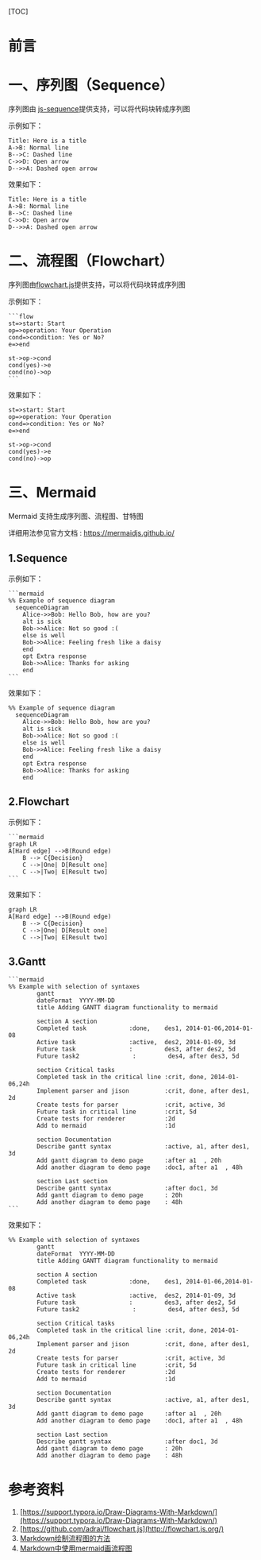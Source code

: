 

[TOC]







# 前言





# 一、序列图（Sequence）

序列图由 [js-sequence](https://bramp.github.io/js-sequence-diagrams/)提供支持，可以将代码块转成序列图



示例如下：

```
Title: Here is a title
A->B: Normal line
B-->C: Dashed line
C->>D: Open arrow
D-->>A: Dashed open arrow
```



效果如下：

```sequence
Title: Here is a title
A->B: Normal line
B-->C: Dashed line
C->>D: Open arrow
D-->>A: Dashed open arrow
```





# 二、流程图（Flowchart）

序列图由[flowchart.js](http://flowchart.js.org/)提供支持，可以将代码块转成序列图



示例如下：

```
​```flow
st=>start: Start
op=>operation: Your Operation
cond=>condition: Yes or No?
e=>end

st->op->cond
cond(yes)->e
cond(no)->op
​```
```



效果如下：

```flow
st=>start: Start
op=>operation: Your Operation
cond=>condition: Yes or No?
e=>end

st->op->cond
cond(yes)->e
cond(no)->op
```







# 三、Mermaid

Mermaid 支持生成序列图、流程图、甘特图

详细用法参见官方文档 : https://mermaidjs.github.io/

## 1.Sequence

示例如下：

```
​```mermaid
%% Example of sequence diagram
  sequenceDiagram
    Alice->>Bob: Hello Bob, how are you?
    alt is sick
    Bob->>Alice: Not so good :(
    else is well
    Bob->>Alice: Feeling fresh like a daisy
    end
    opt Extra response
    Bob->>Alice: Thanks for asking
    end
​```
```



效果如下：

```mermaid
%% Example of sequence diagram
  sequenceDiagram
    Alice->>Bob: Hello Bob, how are you?
    alt is sick
    Bob->>Alice: Not so good :(
    else is well
    Bob->>Alice: Feeling fresh like a daisy
    end
    opt Extra response
    Bob->>Alice: Thanks for asking
    end
```





## 2.Flowchart

示例如下：

```
​```mermaid
graph LR
A[Hard edge] -->B(Round edge)
    B --> C{Decision}
    C -->|One| D[Result one]
    C -->|Two| E[Result two]
​```
```



效果如下：

```mermaid
graph LR
A[Hard edge] -->B(Round edge)
    B --> C{Decision}
    C -->|One| D[Result one]
    C -->|Two| E[Result two]
```







## 3.Gantt





~~~gfm
```mermaid
%% Example with selection of syntaxes
        gantt
        dateFormat  YYYY-MM-DD
        title Adding GANTT diagram functionality to mermaid

        section A section
        Completed task            :done,    des1, 2014-01-06,2014-01-08
        Active task               :active,  des2, 2014-01-09, 3d
        Future task               :         des3, after des2, 5d
        Future task2               :         des4, after des3, 5d

        section Critical tasks
        Completed task in the critical line :crit, done, 2014-01-06,24h
        Implement parser and jison          :crit, done, after des1, 2d
        Create tests for parser             :crit, active, 3d
        Future task in critical line        :crit, 5d
        Create tests for renderer           :2d
        Add to mermaid                      :1d

        section Documentation
        Describe gantt syntax               :active, a1, after des1, 3d
        Add gantt diagram to demo page      :after a1  , 20h
        Add another diagram to demo page    :doc1, after a1  , 48h

        section Last section
        Describe gantt syntax               :after doc1, 3d
        Add gantt diagram to demo page      : 20h
        Add another diagram to demo page    : 48h
```
~~~







效果如下：

```mermaid
%% Example with selection of syntaxes
        gantt
        dateFormat  YYYY-MM-DD
        title Adding GANTT diagram functionality to mermaid

        section A section
        Completed task            :done,    des1, 2014-01-06,2014-01-08
        Active task               :active,  des2, 2014-01-09, 3d
        Future task               :         des3, after des2, 5d
        Future task2               :         des4, after des3, 5d

        section Critical tasks
        Completed task in the critical line :crit, done, 2014-01-06,24h
        Implement parser and jison          :crit, done, after des1, 2d
        Create tests for parser             :crit, active, 3d
        Future task in critical line        :crit, 5d
        Create tests for renderer           :2d
        Add to mermaid                      :1d

        section Documentation
        Describe gantt syntax               :active, a1, after des1, 3d
        Add gantt diagram to demo page      :after a1  , 20h
        Add another diagram to demo page    :doc1, after a1  , 48h

        section Last section
        Describe gantt syntax               :after doc1, 3d
        Add gantt diagram to demo page      : 20h
        Add another diagram to demo page    : 48h
```









# 参考资料

1. [https://support.typora.io/Draw-Diagrams-With-Markdown/](https://support.typora.io/Draw-Diagrams-With-Markdown/)
2. [https://github.com/adrai/flowchart.js](http://flowchart.js.org/)
3. [Markdown绘制流程图的方法](https://blog.csdn.net/ww1473345713/article/details/47620577)
4. [Markdown中使用mermaid画流程图](https://www.cnblogs.com/nanqiang/p/8244309.html)